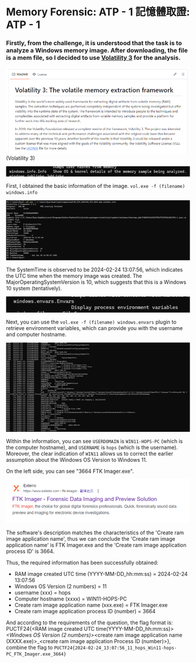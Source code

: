 # Memory Forensic: ATP - 1 記憶體取證: ATP - 1

### Firstly, from the challenge, it is understood that the task is to analyze a Windows memory image. After downloading, the file is a mem file, so I decided to use [Volatility 3](https://github.com/volatilityfoundation/volatility3 "Title") for the analysis.

​![image](assets/1.png)(Volatility 3)

​![image](assets/2.png)​

First, I obtained the basic information of the image. `vol.exe -f (filename) windows.info`​

​![image](assets/3.png)​

The SystemTime is observed to be 2024-02-24 13:07:56, which indicates the UTC time when the memory image was created. The MajorOperatingSystemVersion is 10, which suggests that this is a Windows 10 system (tentatively).

​![image](assets/4.png)​

Next, you can use the `vol.exe -f (filename) windows.envars`​ plugin to retrieve environment variables, which can provide you with the username and computer hostname.

​![image](assets/5.png)​

Within the information, you can see `USERDOMAIN`​ is `WIN11-HOPS-PC`​ (which is the computer hostname), and `USERNAME`​ is `hops`​ (which is the username). Moreover, the clear indication of `WIN11`​ allows us to correct the earlier assumption about the Windows OS Version to Windows 11.

On the left side, you can see "3664 FTK Imager.exe".

​![image](assets/6.png)​

The software's description matches the characteristics of the 'Create ram image application name', thus we can conclude the 'Create ram image application name' is FTK Imager.exe and the 'Create ram image application process ID' is 3664.

Thus, the required information has been successfully obtained:

* RAM image created UTC time (YYYY-MM-DD_hh:mm:ss) = 2024-02-24 13:07:56
* Windows OS Version (2 numbers) = 11
* username (xxx) = hops
* Computer hostname (xxxx) = WIN11-HOPS-PC
* Create ram image application name (xxx.exe) = FTK Imager.exe
* Create ram image application process ID (number) = 3664

And according to the requirements of the question, the flag format is: PUCTF24{<RAM image created UTC time(YYYY-MM-DD_hh:mm:ss)>_<Windows OS Version (2 numbers)>_<username>_<computer hostname>_<create ram image application name (XXXX.exe)>_<create ram image application Process ID (number)>}, combine the flag to `PUCTF24{2024-02-24_13:07:56_11_hops_Win11-hops-PC_FTK_Imager.exe_3664}`​

‍
